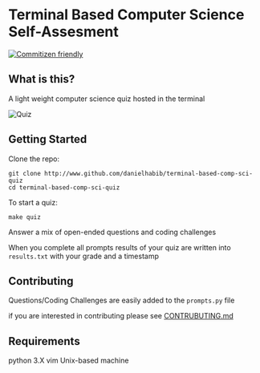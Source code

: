 # Terminal Based Computer Science Self-Assesment
[![Commitizen friendly](https://img.shields.io/badge/commitizen-friendly-brightgreen.svg)](http://commitizen.github.io/cz-cli/)

## What is this?
A light weight computer science quiz hosted in the terminal

![Quiz](https://media.giphy.com/media/l0MYvKnkPhgpjwg0M/source.gif)

## Getting Started
Clone the repo:
```
git clone http://www.github.com/danielhabib/terminal-based-comp-sci-quiz
cd terminal-based-comp-sci-quiz
```

To start a quiz:
```
make quiz
```

Answer a mix of open-ended questions and coding challenges

When you complete all prompts results of your quiz are written into `results.txt` with your grade and a timestamp

## Contributing
Questions/Coding Challenges are easily added to the `prompts.py` file

if you are interested in contributing please see [CONTRUBUTING.md](CONTRIBUTING.md)

## Requirements
python 3.X
vim
Unix-based machine

